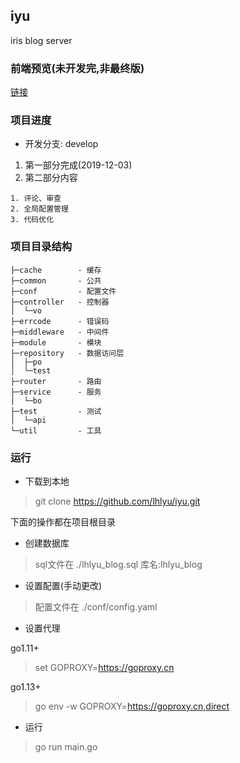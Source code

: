 ## iyu
iris blog server

### 前端预览(未开发完,非最终版)

[链接]( https://lhlyu.github.io/blog/?v=1.0)

### 项目进度

- 开发分支: develop

1. 第一部分完成(2019-12-03)
2. 第二部分内容

```text
1. 评论、审查
2. 全局配置管理
3. 代码优化
```

### 项目目录结构

```
├─cache        - 缓存
├─common       - 公共 
├─conf         - 配置文件
├─controller   - 控制器
│  └─vo        
├─errcode      - 错误码
├─middleware   - 中间件
├─module       - 模块
├─repository   - 数据访问层
│  ├─po
│  └─test
├─router       - 路由
├─service      - 服务
│  └─bo
├─test         - 测试
│  └─api 
└─util         - 工具
```

### 运行

- 下载到本地

> git clone https://github.com/lhlyu/iyu.git

下面的操作都在项目根目录

- 创建数据库

> sql文件在 ./lhlyu_blog.sql
> 库名:lhlyu_blog

- 设置配置(手动更改)

> 配置文件在 ./conf/config.yaml

- 设置代理

go1.11+     
> set GOPROXY=https://goproxy.cn

go1.13+ 
> go env -w GOPROXY=https://goproxy.cn,direct

- 运行
> go run main.go
